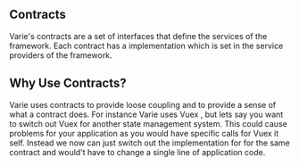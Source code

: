 ## Contracts

Varie's contracts are a set of interfaces that define the services of the framework. Each contract has a implementation which is set in the service providers of the framework.

## Why Use Contracts?

Varie uses contracts to provide loose coupling and to provide a sense of what a contract does. For instance Varie uses Vuex , but lets say you want to switch out Vuex for another state management system. This could cause problems for your application as you would have specific calls for Vuex it self. Instead we now can just switch out the implementation for for the same contract and would't have to change a single line of application code.
